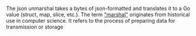 The json unmarshal takes a bytes of json-formatted and translates it to a Go value (struct, map, slice, etc.).
The term ["marshal"](https://en.wikipedia.org/wiki/Marshalling_(computer_science)) originates from historical use in computer science. It refers to the process of preparing data for transmission or storage